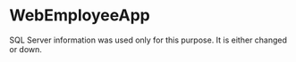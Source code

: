 # WebEmployeeApp
SQL Server information was used only for this purpose. It is either changed or down.
